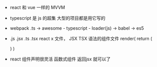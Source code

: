 - react 和 vue 一样的 MVVM
- typescript 是 js 的超集 大型的项目都是用它写的
- webpack .ts -> awesome - typescript - loader(js) -> babel -> es5

- .js .jsx    .ts .tsx
  react x 文件， JSX TSX 语法的组件文件
  render(
    return (
      <div />
    )
  )
- react 组件声明很灵活
  函数式组件 返回jsx 就可以了
  <!-- html template可以在 js 里运行
  在 js 里面声明 html 结构 -->